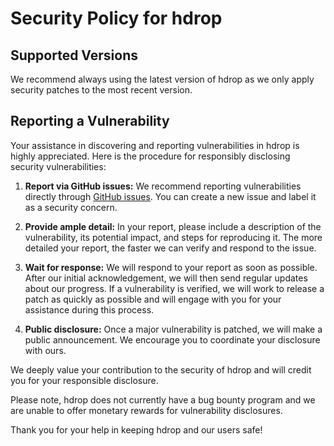 # Security Policy for hdrop

## Supported Versions

We recommend always using the latest version of hdrop as we only apply security patches to the most recent version.

## Reporting a Vulnerability

Your assistance in discovering and reporting vulnerabilities in hdrop is highly appreciated. Here is the procedure for responsibly disclosing security vulnerabilities:

1. **Report via GitHub issues:** We recommend reporting vulnerabilities directly through [GitHub issues](https://github.com/ZitaneLabs/hdrop/issues). You can create a new issue and label it as a security concern.

2. **Provide ample detail:** In your report, please include a description of the vulnerability, its potential impact, and steps for reproducing it. The more detailed your report, the faster we can verify and respond to the issue.

3. **Wait for response:** We will respond to your report as soon as possible. After our initial acknowledgement, we will then send regular updates about our progress. If a vulnerability is verified, we will work to release a patch as quickly as possible and will engage with you for your assistance during this process.

4. **Public disclosure:** Once a major vulnerability is patched, we will make a public announcement. We encourage you to coordinate your disclosure with ours.

We deeply value your contribution to the security of hdrop and will credit you for your responsible disclosure.

Please note, hdrop does not currently have a bug bounty program and we are unable to offer monetary rewards for vulnerability disclosures.

Thank you for your help in keeping hdrop and our users safe!
